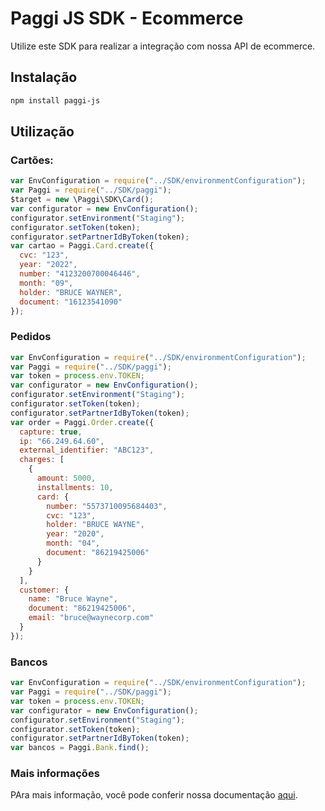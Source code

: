 # Paggi JS SDK - Ecommerce

Utilize este SDK para realizar a integração com nossa API de ecommerce.

## Instalação

```sh
npm install paggi-js
```

## Utilização

### Cartões:

```js
var EnvConfiguration = require("../SDK/environmentConfiguration");
var Paggi = require("../SDK/paggi");
$target = new \Paggi\SDK\Card();
var configurator = new EnvConfiguration();
configurator.setEnvironment("Staging");
configurator.setToken(token);
configurator.setPartnerIdByToken(token);
var cartao = Paggi.Card.create({
  cvc: "123",
  year: "2022",
  number: "4123200700046446",
  month: "09",
  holder: "BRUCE WAYNER",
  document: "16123541090"
});
```

### Pedidos

```js
var EnvConfiguration = require("../SDK/environmentConfiguration");
var Paggi = require("../SDK/paggi");
var token = process.env.TOKEN;
var configurator = new EnvConfiguration();
configurator.setEnvironment("Staging");
configurator.setToken(token);
configurator.setPartnerIdByToken(token);
var order = Paggi.Order.create({
  capture: true,
  ip: "66.249.64.60",
  external_identifier: "ABC123",
  charges: [
    {
      amount: 5000,
      installments: 10,
      card: {
        number: "5573710095684403",
        cvc: "123",
        holder: "BRUCE WAYNE",
        year: "2020",
        month: "04",
        document: "86219425006"
      }
    }
  ],
  customer: {
    name: "Bruce Wayne",
    document: "86219425006",
    email: "bruce@waynecorp.com"
  }
});
```

### Bancos

```js
var EnvConfiguration = require("../SDK/environmentConfiguration");
var Paggi = require("../SDK/paggi");
var token = process.env.TOKEN;
var configurator = new EnvConfiguration();
configurator.setEnvironment("Staging");
configurator.setToken(token);
configurator.setPartnerIdByToken(token);
var bancos = Paggi.Bank.find();
```

### Mais informações

PAra mais informação, você pode conferir nossa documentação [aqui](https://developers.paggi.com/).
